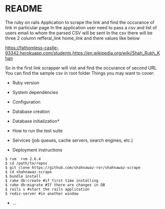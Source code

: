 # README

The ruby on rails Application to scrape the link and find the occurance of link in particular page
In the application user need to pass a csv and list of users email to whom the parsed CSV will be sent
In the csv there will be three 2 column
refferal_link 
home_link
and there values like below

https://fathomless-castle-93342.herokuapp.com/students,https://en.wikipedia.org/wiki/Shah_Rukh_Khan

So in the first link scrapper will vist and find the occurance of second URL 
You can find the sample csv in root folder
Things you may want to cover:

* Ruby version

* System dependencies

* Configuration

* Database creation

* Database initialization* 

* How to run the test suite

* Services (job queues, cache servers, search engines, etc.)

* Deployment instructions

```
$ rvm  rvm 2.6.4
$ cd /path/to/repos
$ git clone https://github.com/shahnawaz-ror/shahnawaz-scrape
$ cd shahnawaz-scrape
$ bundle install
$ rake db:create #if first time installing
$ rake db:migrate #If there are changes in DB
$ rails s #start the rails application
$ redis-server #in another window

```

* ...
